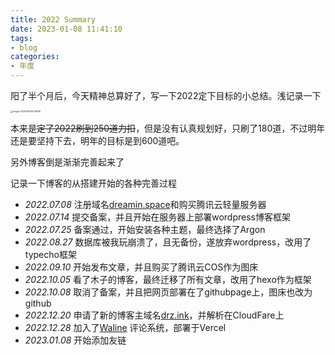```yaml
---
title: 2022 Summary
date: 2023-01-08 11:41:10
tags:
- blog
categories: 
- 年度
---
```


阳了半个月后，今天精神总算好了，写一下2022定下目标的小总结。浅记录一下


<img src="https://cdn.staticaly.com/gh/Dreamin121/picgohub@master/imgs/image-20230101110339118.png" alt="image-20230101110339118" style="zoom: 25%;" />

本来是~~定了2022刷到250道力扣~~，但是没有认真规划好，只刷了180道，不过明年还是要坚持下去，明年的目标是到600道吧。

另外博客倒是渐渐完善起来了

记录一下博客的从搭建开始的各种完善过程

+ *2022.07.08*	注册域名[dreamin.space](https://dreamin.space)和购买腾讯云轻量服务器
+ *2022.07.14*    提交备案，并且开始在服务器上部署wordpress博客框架
+ *2022.07.25*    备案通过，开始安装各种主题，最终选择了Argon
+ *2022.08.27*    数据库被我玩崩溃了，且无备份，遂放弃wordpress，改用了typecho框架
+ *2022.09.10*    开始发布文章，并且购买了腾讯云COS作为图床
+ *2022.10.05*    看了木子的博客，最终迁移了所有文章，改用了hexo作为框架
+ *2022.10.08*    取消了备案，并且把网页部署在了githubpage上，图床也改为github
+ *2022.12.20*    申请了新的博客主域名[drz.ink](https://drz.ink)，并解析在CloudFare上
+ *2022.12.28*     加入了[Waline](https://github.com/walinejs/waline) 评论系统，部署于Vercel
+ *2023.01.08*     开始添加友链

